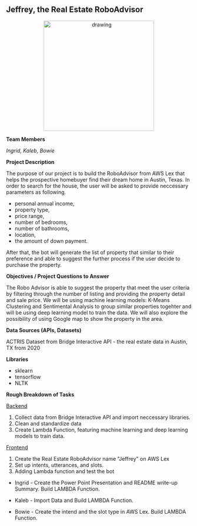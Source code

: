## Jeffrey, the Real Estate RoboAdvisor

<p align="center">
<img src="https://github.com/padthai-sketch/Project-RealEstate-RoboAdvisor-Group-6-/blob/main/Images/logo.png?raw=true" alt="drawing" width="300"/></p>

**Team Members**

*Ingrid, Kaleb, Bowie*

**Project Description**

The purpose of our project is to build the RoboAdvisor from AWS Lex that helps the prospective homebuyer find their dream home in Austin, Texas. In order to search for the house, the user will be asked to provide neccessary parameters as following. 
- personal annual income, 
- property type, 
- price range, 
- number of bedrooms, 
- number of bathrooms, 
- location, 
- the amount of down payment. 

After that, the bot will generate the list of property that similar to their preference and able to suggest the further process if the user decide to purchase the property. 

**Objectives / Project Questions to Answer**

The Robo Advisor is able to suggest the property that meet the user criteria by filtering through the number of listing and providing the property detail and sale price. We will be using machine learning models: K-Means Clustering and Sentimental Analysis to group similar properties togehter and will be using deep learning model to train the data. We will also explore the possibility of using Google map to show the property in the area.

**Data Sources (APIs, Datasets)**

ACTRIS Dataset from Bridge Interactive API - the real estate data in Austin, TX from 2020

**Libraries**

- sklearn
- tensorflow
- NLTK

**Rough Breakdown of Tasks**

<ins>Backend</ins>
1. Collect data from Bridge Interactive API and import neccessary libraries.
2. Clean and standardize data
3. Create Lambda Function, featuring machine learning and deep learning models to train data.

<ins>Frontend</ins>
1. Create the Real Estate RoboAdvisor name "Jeffrey" on AWS Lex
2. Set up intents, utterances, and slots.
3. Adding Lambda function and test the bot 


- Ingrid - Create the Power Point Presentation and README write-up Summary. Build LAMBDA Function.

- Kaleb - Import Data and Build LAMBDA Function.

- Bowie - Create the intend and the slot type in AWS Lex. Build LAMBDA Function.
